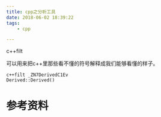 ```yaml
---
title: cpp之分析工具
date: 2018-06-02 18:39:22
tags:
	- cpp

---
```




c++filt

可以用来把c++里那些看不懂的符号解释成我们能够看懂的样子。

```
c++filt _ZN7DerivedC1Ev
Derived::Derived()
```



# 参考资料

